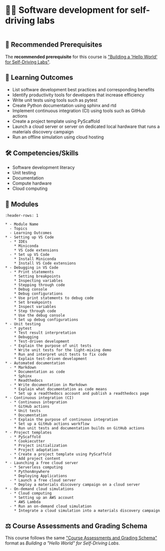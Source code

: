 # 🧑‍💻 Software development for self-driving labs

```{include} description.md
```

## 🔑 Recommended Prerequisites

The **recommended prerequisite** for this course is ["Building a 'Hello World' for Self-Driving Labs"](https://ac-microcourses.readthedocs.io/en/latest/certificate-framework.html#building-a-hello-world-for-self-driving-labs).

## 🎯 Learning Outcomes

- List software development best practices and corresponding benefits
- Identify productivity tools for developers that increase efficiency
- Write unit tests using tools such as pytest
- Create Python documentation using sphinx and rtd
- Implement continuous integration (CI) using tools such as GitHub actions
- Create a project template using PyScaffold
- Launch a cloud server or server on dedicated local hardware that runs a materials discovery campaign
- Run an offline simulation using cloud hosting

## 🛠️ Competencies/Skills

- Software development literacy
- Unit testing
- Documentation
- Compute hardware
- Cloud computing

## 🧩 Modules

```{list-table}
:header-rows: 1

* - Module Name
  - Topics
  - Learning Outcomes
* - Setting up VS Code
  - * IDEs
    * Miniconda
    * VS Code extensions
  - * Set up VS Code
    * Install Miniconda
    * Install VS Code extensions
* - Debugging in VS Code
  - * Print statements
    * Setting breakpoints
    * Inspecting variables
    * Stepping through code
    * Debug console
    * Debug configurations
  - * Use print statements to debug code
    * Set breakpoints
    * Inspect variables
    * Step through code
    * Use the debug console
    * Set up debug configurations
* - Unit testing
  - * pytest
    * Test result interpretation
    * Debugging
    * Test-driven development
  - * Explain the purpose of unit tests
    * Write unit tests for the light-mixing demo
    * Run and interpret unit tests to fix code
    * Explain test-driven development
* - Automated documentation
  - * Markdown
    * Documentation as code
    * Sphinx
    * Readthedocs
  - * Write documentation in Markdown
    * Explain what documentation as code means
    * Set up a readthedocs account and publish a readthedocs page
* - Continuous integration (CI)
  - * Continuous integration
    * GitHub actions
    * Unit tests
    * Documentation
  - * Explain the purpose of continuous integration
    * Set up a GitHub actions workflow
    * Run unit tests and documentation builds on GitHub actions
* - Project templates
  - * PyScaffold
    * Cookiecutter
    * Project initialization
    * Project adaptation
  - * Create a project template using PyScaffold
    * Add project content
* - Launching a free cloud server
  - * Serverless computing
    * PythonAnywhere
    * Deploying Applications
  - * Launch a free cloud server
    * Deploy a materials discovery campaign on a cloud server
* - On-demand cloud simulations
  - * Cloud computing
    * Setting up an AWS account
    * AWS Lambda
  - * Run an on-demand cloud simulation
    * Integrate a cloud simulation into a materials discovery campaign
```

<!-- Python packaging with PyPI | Packages<br>PyPI<br>pip<br>Twine | Explain the purpose of packages<br>Set up a PyPI account<br>Upload a package to PyPI -->
<!-- Using LLMs to enhance coding workflows via GitHub Copilot Chat | Understanding LLMs<br>GitHub Copilot Chat<br>Code Suggestions<br>Code Completions<br>Code Refactoring | Explain the purpose of LLMs<br>Explore the use of GitHub Copilot Chat -->

<!-- https://www.w3schools.com/aws/ -->

<!-- note that print statements (similarly cell evaluation outputs for notebooks) are an important beginner method of debugging -->

## ⚖️ Course Assessments and Grading Schema

This course follows the same ["Course Assessments and Grading Schema"](https://ac-microcourses.readthedocs.io/en/latest/certificate-framework.html#course-assessments-and-grading-schema) format as *Building a "Hello World" for Self-Driving Labs*.
